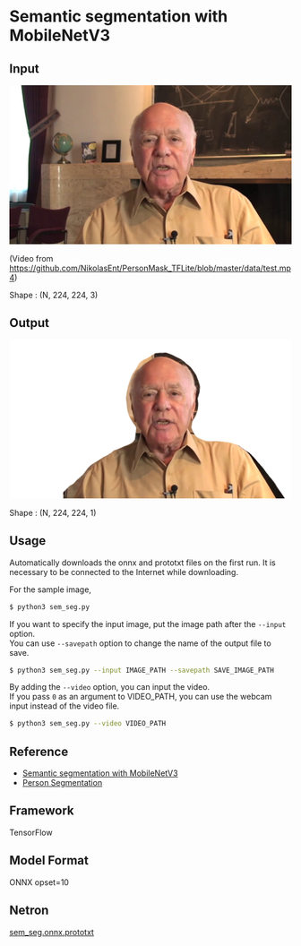 # Semantic segmentation with MobileNetV3

## Input

![Input](demo.png)

(Video from https://github.com/NikolasEnt/PersonMask_TFLite/blob/master/data/test.mp4)

Shape : (N, 224, 224, 3)

## Output

![Output](output.png)

Shape : (N, 224, 224, 1)

## Usage
Automatically downloads the onnx and prototxt files on the first run.
It is necessary to be connected to the Internet while downloading.

For the sample image,
``` bash
$ python3 sem_seg.py
```

If you want to specify the input image, put the image path after the `--input` option.  
You can use `--savepath` option to change the name of the output file to save.
```bash
$ python3 sem_seg.py --input IMAGE_PATH --savepath SAVE_IMAGE_PATH
```

By adding the `--video` option, you can input the video.   
If you pass `0` as an argument to VIDEO_PATH, you can use the webcam input instead of the video file.
```bash
$ python3 sem_seg.py --video VIDEO_PATH
```

## Reference

- [Semantic segmentation with MobileNetV3](https://github.com/OniroAI/Semantic-segmentation-with-MobileNetV3)
- [Person Segmentation](https://github.com/NikolasEnt/PersonMask_TFLite)

## Framework

TensorFlow

## Model Format

ONNX opset=10

## Netron

[sem_seg.onnx.prototxt](https://netron.app/?url=https://storage.googleapis.com/ailia-models/semantic-segmentation-mobilenet-v3/sem_seg.onnx.prototxt)
